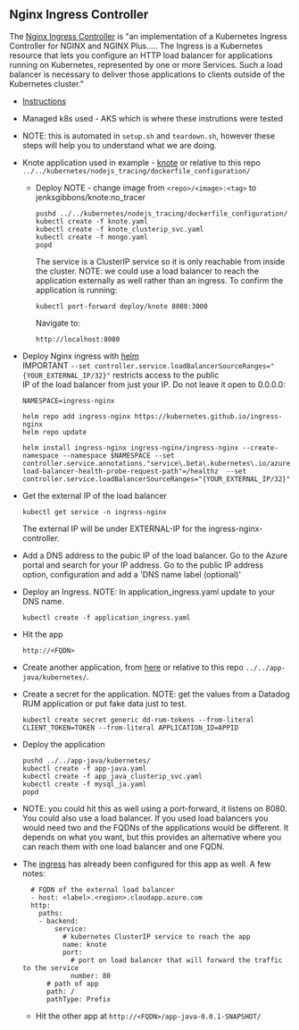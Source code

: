 Nginx Ingress Controller
--

The [Nginx Ingress Controller](https://docs.nginx.com/nginx-ingress-controller/) is "an implementation of a Kubernetes Ingress Controller for NGINX and NGINX Plus..... The Ingress is a Kubernetes resource that lets you configure an HTTP load balancer for applications running on Kubernetes, represented by one or more Services. Such a load balancer is necessary to deliver those applications to clients outside of the Kubernetes cluster."  
  
- [Instructions](https://learn.microsoft.com/en-us/azure/aks/ingress-basic?tabs=azure-cli#basic-configuration)  
- Managed k8s used - AKS which is where these instrutions were tested  
- NOTE: this is automated in ```setup.sh``` and ```teardown.sh```, however these steps will help you to understand what we are doing.  
- Knote application used in example - [knote](https://github.com/jgibbons-cp/datadog/tree/main/kubernetes/nodejs_tracing/dockerfile_configuration) or relative to this repo ```../../kubernetes/nodejs_tracing/dockerfile_configuration/```  
  - Deploy NOTE - change image from ```<repo>/<image>:<tag>``` to jenksgibbons/knote:no_tracer  
    ```  
    pushd ../../kubernetes/nodejs_tracing/dockerfile_configuration/   
    kubectl create -f knote.yaml  
    kubectl create -f knote_clusterip_svc.yaml  
    kubectl create -f mongo.yaml  
    popd  
    ```  
    The service is a ClusterIP service so it is only reachable from inside the cluster.  NOTE: we could use a load balancer to 
    reach the application externally as well rather than an ingress.  To confirm the application is running:  
    ```  
    kubectl port-forward deploy/knote 8080:3000  
    ```  
    Navigate to:  
    ```
    http://localhost:8080  
    ```  
- Deploy Nginx ingress with [helm](https://helm.sh/)  
  IMPORTANT ```--set controller.service.loadBalancerSourceRanges="{YOUR_EXTERNAL_IP/32}"``` restricts access to the public  
  IP of the load balancer from just your IP.  Do not leave it open to 0.0.0.0:  
  ```  
  NAMESPACE=ingress-nginx  
  
  helm repo add ingress-nginx https://kubernetes.github.io/ingress-nginx  
  helm repo update  
  
  helm install ingress-nginx ingress-nginx/ingress-nginx --create-namespace --namespace $NAMESPACE --set controller.service.annotations."service\.beta\.kubernetes\.io/azure-load-balancer-health-probe-request-path"=/healthz  --set controller.service.loadBalancerSourceRanges="{YOUR_EXTERNAL_IP/32}"
  ```  

- Get the external IP of the load balancer  
  ```  
  kubectl get service -n ingress-nginx  
  ```  
  The external IP will be under EXTERNAL-IP for the ingress-nginx-controller.  
    
- Add a DNS address to the pubic IP of the load balancer.  Go to the Azure portal and search for your IP address.  Go to the public IP address option, configuration and add a 'DNS name label (optional)'  
  
- Deploy an Ingress. NOTE: In application_ingress.yaml update <FQDN> to your DNS name.  
  
  ```  
  kubectl create -f application_ingress.yaml  
  ```  
  
- Hit the app  
  ```  
  http://<FQDN>  
  ```  

- Create another application, from [here](https://github.com/jgibbons-cp/datadog/tree/main/app-java/kubernetes) or relative 
  to this repo ```../../app-java/kubernetes/```.  
  
- Create a secret for the application. NOTE: get the values from a Datadog RUM application or put fake data just to test.  
  ```  
  kubectl create secret generic dd-rum-tokens --from-literal CLIENT_TOKEN=TOKEN --from-literal APPLICATION_ID=APPID  
  ```  
  
- Deploy the application  
  ```  
  pushd ../../app-java/kubernetes/  
  kubectl create -f app-java.yaml  
  kubectl create -f app_java_clusterip_svc.yaml  
  kubectl create -f mysql_ja.yaml  
  popd  
  ```  
  
- NOTE: you could hit this as well using a port-forward, it listens on 8080.  You could also use a load balancer.  If you used 
  load balancers you would need two and the FQDNs of the applications would be different.  It depends on what you want, but 
  this provides an alternative where you can reach them with one load balancer and one FQDN.  

- The [ingress](https://kubernetes.io/docs/concepts/services-networking/ingress/) has already been configured for this app 
  as well.  A few notes:  
  ```  
    # FQDN of the external load balancer  
    - host: <label>.<region>.cloudapp.azure.com
    http:
      paths:
      - backend:
          service:
            # kubernetes ClusterIP service to reach the app
            name: knote
            port:
              # port on load balancer that will forward the traffic to the service
              number: 80
        # path of app
        path: /
        pathType: Prefix
  ```  
    
  - Hit the other app at ```http://<FQDN>/app-java-0.0.1-SNAPSHOT/```